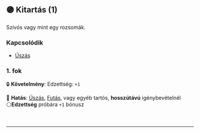 ## 🟣 Kitartás (1)

Szívós vagy mint egy rozsomák.

### Kapcsolódik

- [Úszás](uszas.md)

### 1. fok

🔒 **Követelmény**: Edzettség: `+1`

🌟 **Hatás**: [Úszás](uszas.md), [Futás](futas.md), vagy egyéb tartós, **hosszútávú** igénybevételnél ⚪**Edzettség** próbára `+1` bónusz

<br />

---
